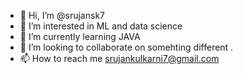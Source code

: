 - 👋 Hi, I’m @srujansk7
- 👀 I’m interested in ML and data science
- 🌱 I’m currently learning JAVA
- 💞️ I’m looking to collaborate on somehting different .
- 📫 How to reach me srujankulkarni7@gmail.com

<!---
srujansk7/srujansk7 is a ✨ special ✨ repository because its `README.md` (this file) appears on your GitHub profile.
You can click the Preview link to take a look at your changes.
--->
